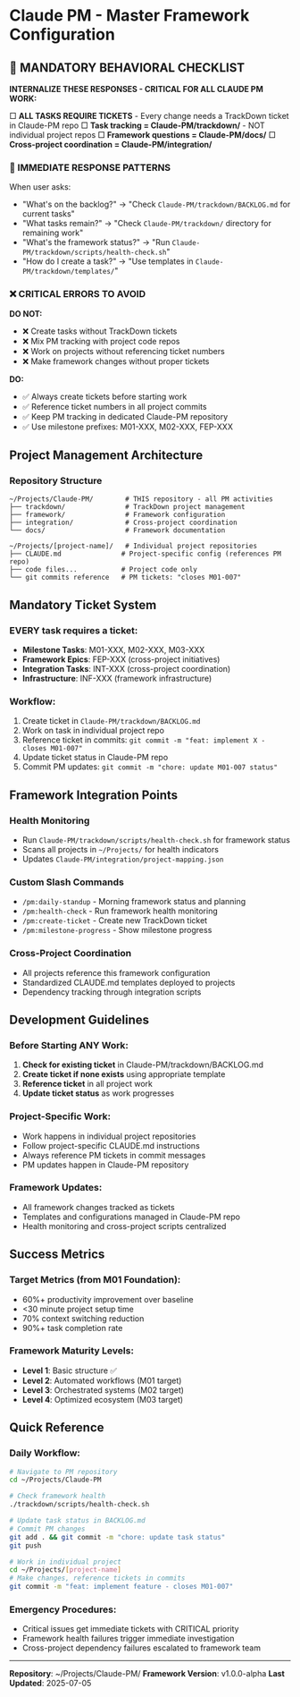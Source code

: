 # Claude PM - Master Framework Configuration

## 🧠 MANDATORY BEHAVIORAL CHECKLIST

**INTERNALIZE THESE RESPONSES - CRITICAL FOR ALL CLAUDE PM WORK:**

□ **ALL TASKS REQUIRE TICKETS** - Every change needs a TrackDown ticket in Claude-PM repo
□ **Task tracking = Claude-PM/trackdown/** - NOT individual project repos
□ **Framework questions = Claude-PM/docs/**
□ **Cross-project coordination = Claude-PM/integration/**

### 🎯 IMMEDIATE RESPONSE PATTERNS

When user asks:
- "What's on the backlog?" → "Check `Claude-PM/trackdown/BACKLOG.md` for current tasks"
- "What tasks remain?" → "Check `Claude-PM/trackdown/` directory for remaining work"  
- "What's the framework status?" → "Run `Claude-PM/trackdown/scripts/health-check.sh`"
- "How do I create a task?" → "Use templates in `Claude-PM/trackdown/templates/`"

### ❌ CRITICAL ERRORS TO AVOID

**DO NOT:**
- ❌ Create tasks without TrackDown tickets
- ❌ Mix PM tracking with project code repos
- ❌ Work on projects without referencing ticket numbers
- ❌ Make framework changes without proper tickets

**DO:**
- ✅ Always create tickets before starting work
- ✅ Reference ticket numbers in all project commits
- ✅ Keep PM tracking in dedicated Claude-PM repository
- ✅ Use milestone prefixes: M01-XXX, M02-XXX, FEP-XXX

## Project Management Architecture

### Repository Structure
```
~/Projects/Claude-PM/        # THIS repository - all PM activities
├── trackdown/               # TrackDown project management
├── framework/               # Framework configuration  
├── integration/             # Cross-project coordination
└── docs/                    # Framework documentation

~/Projects/[project-name]/   # Individual project repositories
├── CLAUDE.md               # Project-specific config (references PM repo)
├── code files...           # Project code only
└── git commits reference   # PM tickets: "closes M01-007"
```

## Mandatory Ticket System

### EVERY task requires a ticket:
- **Milestone Tasks**: M01-XXX, M02-XXX, M03-XXX
- **Framework Epics**: FEP-XXX (cross-project initiatives)
- **Integration Tasks**: INT-XXX (cross-project coordination)
- **Infrastructure**: INF-XXX (framework infrastructure)

### Workflow:
1. Create ticket in `Claude-PM/trackdown/BACKLOG.md`
2. Work on task in individual project repo
3. Reference ticket in commits: `git commit -m "feat: implement X - closes M01-007"`
4. Update ticket status in Claude-PM repo
5. Commit PM updates: `git commit -m "chore: update M01-007 status"`

## Framework Integration Points

### Health Monitoring
- Run `Claude-PM/trackdown/scripts/health-check.sh` for framework status
- Scans all projects in `~/Projects/` for health indicators
- Updates `Claude-PM/integration/project-mapping.json`

### Custom Slash Commands
- `/pm:daily-standup` - Morning framework status and planning
- `/pm:health-check` - Run framework health monitoring
- `/pm:create-ticket` - Create new TrackDown ticket
- `/pm:milestone-progress` - Show milestone progress

### Cross-Project Coordination
- All projects reference this framework configuration
- Standardized CLAUDE.md templates deployed to projects
- Dependency tracking through integration scripts

## Development Guidelines

### Before Starting ANY Work:
1. **Check for existing ticket** in Claude-PM/trackdown/BACKLOG.md
2. **Create ticket if none exists** using appropriate template
3. **Reference ticket** in all project work
4. **Update ticket status** as work progresses

### Project-Specific Work:
- Work happens in individual project repositories
- Follow project-specific CLAUDE.md instructions
- Always reference PM tickets in commit messages
- PM updates happen in Claude-PM repository

### Framework Updates:
- All framework changes tracked as tickets
- Templates and configurations managed in Claude-PM repo
- Health monitoring and cross-project scripts centralized

## Success Metrics

### Target Metrics (from M01 Foundation):
- 60%+ productivity improvement over baseline
- <30 minute project setup time
- 70% context switching reduction
- 90%+ task completion rate

### Framework Maturity Levels:
- **Level 1**: Basic structure ✅ 
- **Level 2**: Automated workflows (M01 target)
- **Level 3**: Orchestrated systems (M02 target)
- **Level 4**: Optimized ecosystem (M03 target)

## Quick Reference

### Daily Workflow:
```bash
# Navigate to PM repository
cd ~/Projects/Claude-PM

# Check framework health
./trackdown/scripts/health-check.sh

# Update task status in BACKLOG.md
# Commit PM changes
git add . && git commit -m "chore: update task status"
git push

# Work in individual project
cd ~/Projects/[project-name]
# Make changes, reference tickets in commits
git commit -m "feat: implement feature - closes M01-007"
```

### Emergency Procedures:
- Critical issues get immediate tickets with CRITICAL priority
- Framework health failures trigger immediate investigation
- Cross-project dependency failures escalated to framework team

---

**Repository**: ~/Projects/Claude-PM/
**Framework Version**: v1.0.0-alpha
**Last Updated**: 2025-07-05